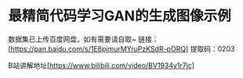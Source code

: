 # 最精简代码学习GAN的生成图像示例


<hp/>数据集已上传百度网盘，如有需要请自取~
链接：[https://pan.baidu.com/s/1E6pjmurMYruPzKSdR-pORQ] 
提取码：0203
</hp>

<hp/>B站讲解地址[https://www.bilibili.com/video/BV1934y1r7jc]
</hp>

